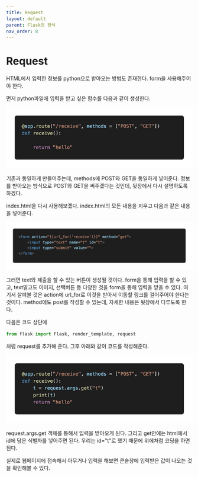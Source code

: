 ```yaml
---
title: Request
layout: default
parent: Flask의 정석
nav_order: 8
---
```


# Request

HTML에서 입력한 정보를 python으로 받아오는 방법도 존재한다. form을 사용해주어야 한다.

먼저 python파일에 입력을 받고 싶은 함수를 다음과 같이 생성한다.

![./request1.png](./request1.png)

기존과 동일하게 만들어주는데, methods에 POST와 GET을 동일하게 넣어준다. 정보를 받아오는 방식으로 POST와 GET을 써주겠다는 것인데, 뒷장에서 다시 설명하도록 하겠다.

index.html을 다시 사용해보겠다. index.html의 모든 내용을 지우고 다음과 같은 내용을 넣어준다.

![./request2.png](./request2.png)

그러면 text와 제출을 할 수 있는 버튼이 생성될 것이다. form을 통해 입력을 할 수 있고, text말고도 이미지, 선택버튼 등 다양한 것을 form을 통해 입력을 받을 수 있다. 여기서 살펴볼 것은 action에 url_for로 이것을 받아서 이동할 링크를 걸어주어야 한다는 것이다. method에도 post를 작성할 수 있는데, 자세한 내용은 뒷장에서 다루도록 한다.

다음은 코드 상단에

```python
from flask import Flask, render_template, request
```

처럼 request를 추가해 준다. 그후 아래와 같이 코드를 작성해준다.

![./request3.png](./request3.png)

request.args.get 객체를 통해서 입력을 받아오게 된다. 그리고 get안에는 html에서 id에 담은 식별자를 넣어주면 된다. 우리는 id="t"로 했기 때문에 위에처럼 코딩을 하면 된다. 

실제로 웹페이지에 접속해서 아무거나 입력을 해보면 콘솔창에 입력받은 값이 나오는 것을 확인해볼 수 있다.
